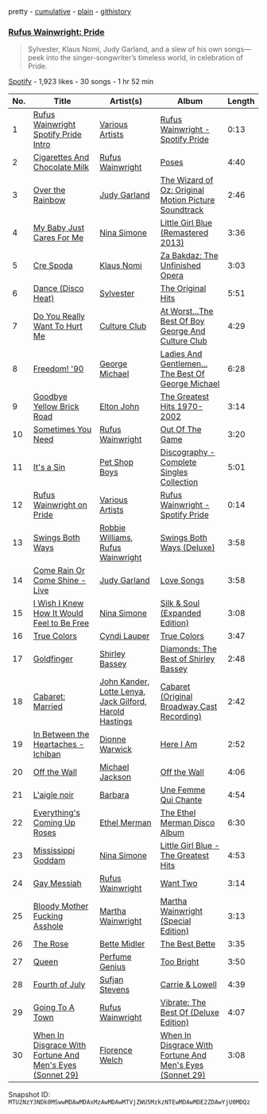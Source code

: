 pretty - [cumulative](/playlists/cumulative/37i9dQZF1DX5xCgFwl423z.md) - [plain](/playlists/plain/37i9dQZF1DX5xCgFwl423z) - [githistory](https://github.githistory.xyz/mackorone/spotify-playlist-archive/blob/main/playlists/plain/37i9dQZF1DX5xCgFwl423z)

### [Rufus Wainwright: Pride](https://open.spotify.com/playlist/37i9dQZF1DX5xCgFwl423z)

> Sylvester, Klaus Nomi, Judy Garland, and a slew of his own songs—peek into the singer\-songwriter’s timeless world, in celebration of Pride.

[Spotify](https://open.spotify.com/user/spotify) - 1,923 likes - 30 songs - 1 hr 52 min

| No. | Title | Artist(s) | Album | Length |
|---|---|---|---|---|
| 1 | [Rufus Wainwright Spotify Pride Intro](https://open.spotify.com/track/7fgC7BPn2SzVno2d7ooLGI) | [Various Artists](https://open.spotify.com/artist/0LyfQWJT6nXafLPZqxe9Of) | [Rufus Wainwright \- Spotify Pride](https://open.spotify.com/album/0BFuo3U62oZSwv8ZpYHRRQ) | 0:13 |
| 2 | [Cigarettes And Chocolate Milk](https://open.spotify.com/track/3l6EkMrhwXPSVEuTDksWB8) | [Rufus Wainwright](https://open.spotify.com/artist/2PfBzriIMRsCXPDtSy9vg8) | [Poses](https://open.spotify.com/album/3RemoZn6fcabqoN5zmgEXx) | 4:40 |
| 3 | [Over the Rainbow](https://open.spotify.com/track/2PwYIEV1H34mbQBvbnnmLx) | [Judy Garland](https://open.spotify.com/artist/0hItVPjwJLVZrFqOyIsxPf) | [The Wizard of Oz: Original Motion Picture Soundtrack](https://open.spotify.com/album/4b8uL3pWJ3UCbwTpLZWw7P) | 2:46 |
| 4 | [My Baby Just Cares For Me](https://open.spotify.com/track/6bFrlORduDtYQ9BlPenV3o) | [Nina Simone](https://open.spotify.com/artist/7G1GBhoKtEPnP86X2PvEYO) | [Little Girl Blue \(Remastered 2013\)](https://open.spotify.com/album/0jIbJ6WxiAoOb3kpHmU6QD) | 3:36 |
| 5 | [Cre Spoda](https://open.spotify.com/track/3uxg8Hl1NFVySLDL0euMbu) | [Klaus Nomi](https://open.spotify.com/artist/1uFG5Tg7iA7wd56RchxvWw) | [Za Bakdaz: The Unfinished Opera](https://open.spotify.com/album/1BEVLMVUfXD67pbKqh56z5) | 3:03 |
| 6 | [Dance \(Disco Heat\)](https://open.spotify.com/track/42TWEGEZXfsPHpjSLWATsH) | [Sylvester](https://open.spotify.com/artist/5TGTpu4g8siFOIctZuQO7y) | [The Original Hits](https://open.spotify.com/album/4Ls1kWhm4Lqgdteck35U7r) | 5:51 |
| 7 | [Do You Really Want To Hurt Me](https://open.spotify.com/track/4cswb13Sn7wueZ6Vgqeyyw) | [Culture Club](https://open.spotify.com/artist/6kz53iCdBSqhQCZ21CoLcc) | [At Worst...The Best Of Boy George And Culture Club](https://open.spotify.com/album/7gdwk8zdee8ghIq94Z9ck3) | 4:29 |
| 8 | [Freedom! '90](https://open.spotify.com/track/1SKApv6ZfJ9bkUxeRObJEF) | [George Michael](https://open.spotify.com/artist/19ra5tSw0tWufvUp8GotLo) | [Ladies And Gentlemen..\. The Best Of George Michael](https://open.spotify.com/album/3coLNlyStg9h7f8CZ103Rl) | 6:28 |
| 9 | [Goodbye Yellow Brick Road](https://open.spotify.com/track/3KinT6gAqo12KDa2MNGDVy) | [Elton John](https://open.spotify.com/artist/3PhoLpVuITZKcymswpck5b) | [The Greatest Hits 1970\-2002](https://open.spotify.com/album/6nvd1pwRgLrMez7fIiDq8z) | 3:14 |
| 10 | [Sometimes You Need](https://open.spotify.com/track/30oQIq6eRtecwFxpiZtvC2) | [Rufus Wainwright](https://open.spotify.com/artist/2PfBzriIMRsCXPDtSy9vg8) | [Out Of The Game](https://open.spotify.com/album/1YPPXUcg7zd1Xw2SwP4dXj) | 3:20 |
| 11 | [It's a Sin](https://open.spotify.com/track/3GNwCZIv4xKUiyoaQfj9Ah) | [Pet Shop Boys](https://open.spotify.com/artist/2ycnb8Er79LoH2AsR5ldjh) | [Discography \- Complete Singles Collection](https://open.spotify.com/album/0Jt2LzWgtGxy3GZH5i2Kcy) | 5:01 |
| 12 | [Rufus Wainwright on Pride](https://open.spotify.com/track/71UlvGyFNbcQMTTXbCcSrr) | [Various Artists](https://open.spotify.com/artist/0LyfQWJT6nXafLPZqxe9Of) | [Rufus Wainwright \- Spotify Pride](https://open.spotify.com/album/0BFuo3U62oZSwv8ZpYHRRQ) | 0:14 |
| 13 | [Swings Both Ways](https://open.spotify.com/track/4F3lyXwgem4HwiKwz0SRAu) | [Robbie Williams](https://open.spotify.com/artist/2HcwFjNelS49kFbfvMxQYw), [Rufus Wainwright](https://open.spotify.com/artist/2PfBzriIMRsCXPDtSy9vg8) | [Swings Both Ways \(Deluxe\)](https://open.spotify.com/album/6tXeoAbvpZCYNZPMCex4MQ) | 3:58 |
| 14 | [Come Rain Or Come Shine \- Live](https://open.spotify.com/track/17dtY5FxBNSLSM1viI5LkO) | [Judy Garland](https://open.spotify.com/artist/0hItVPjwJLVZrFqOyIsxPf) | [Love Songs](https://open.spotify.com/album/5MRwL5kkRLte5KUrJBsZ4U) | 3:58 |
| 15 | [I Wish I Knew How It Would Feel to Be Free](https://open.spotify.com/track/5CKHhg31HcYYhwUeeGqvhq) | [Nina Simone](https://open.spotify.com/artist/7G1GBhoKtEPnP86X2PvEYO) | [Silk & Soul \(Expanded Edition\)](https://open.spotify.com/album/2miVfa78vOd0o8Vbsgd7g3) | 3:08 |
| 16 | [True Colors](https://open.spotify.com/track/2A6yzRGMgSQCUapR2ptm6A) | [Cyndi Lauper](https://open.spotify.com/artist/2BTZIqw0ntH9MvilQ3ewNY) | [True Colors](https://open.spotify.com/album/31TRqoVBTQi0lzlPLtvINn) | 3:47 |
| 17 | [Goldfinger](https://open.spotify.com/track/7r0EUONfPUZ8SD1vu4ro27) | [Shirley Bassey](https://open.spotify.com/artist/090VebphoycdEyH165iMqc) | [Diamonds: The Best of Shirley Bassey](https://open.spotify.com/album/47CseYTjSFPkxo9SDFQoot) | 2:48 |
| 18 | [Cabaret: Married](https://open.spotify.com/track/2LbGOjwItOQoXIN2YwR8VA) | [John Kander](https://open.spotify.com/artist/7xSEQmlssbeoIUdQ0HFjUT), [Lotte Lenya](https://open.spotify.com/artist/08vxGaKJwejhTncds9qgUB), [Jack Gilford](https://open.spotify.com/artist/3XTS7cv3vraBfQrER4z4nV), [Harold Hastings](https://open.spotify.com/artist/0n9VWV8iDO1Pi0yN9wTVxk) | [Cabaret \(Original Broadway Cast Recording\)](https://open.spotify.com/album/7b4LQX82Gnt2kZ9I5MUZil) | 2:42 |
| 19 | [In Between the Heartaches \- Ichiban](https://open.spotify.com/track/7EDf3OnnwRsy4v6bG8TNir) | [Dionne Warwick](https://open.spotify.com/artist/2JSjCHK79gdaiPWdKiNUNp) | [Here I Am](https://open.spotify.com/album/60inEvPOPDEgvJHcVOSTUD) | 2:52 |
| 20 | [Off the Wall](https://open.spotify.com/track/3zYpRGnnoegSpt3SguSo3W) | [Michael Jackson](https://open.spotify.com/artist/3fMbdgg4jU18AjLCKBhRSm) | [Off the Wall](https://open.spotify.com/album/2ZytN2cY4Zjrr9ukb2rqTP) | 4:06 |
| 21 | [L'aigle noir](https://open.spotify.com/track/3uiq4H5MdV2TWfU9KKXhxz) | [Barbara](https://open.spotify.com/artist/4TNiKyCX2oCvdo1sTgHcRw) | [Une Femme Qui Chante](https://open.spotify.com/album/2bX49iGXrLxvuJzsGCHcPs) | 4:54 |
| 22 | [Everything's Coming Up Roses](https://open.spotify.com/track/6PF867JTnmmRlELejsI4be) | [Ethel Merman](https://open.spotify.com/artist/4Kgu9tJgtNXTWMjefKahs9) | [The Ethel Merman Disco Album](https://open.spotify.com/album/7L11ewtKDYyc7w3liH6tvH) | 6:30 |
| 23 | [Mississippi Goddam](https://open.spotify.com/track/4mQd00lhfKWoz93hBGLD6o) | [Nina Simone](https://open.spotify.com/artist/7G1GBhoKtEPnP86X2PvEYO) | [Little Girl Blue \- The Greatest Hits](https://open.spotify.com/album/5JNkzBcS8bnXeqTisumTCr) | 4:53 |
| 24 | [Gay Messiah](https://open.spotify.com/track/6RAyxEP4b5HqGBApibuYIr) | [Rufus Wainwright](https://open.spotify.com/artist/2PfBzriIMRsCXPDtSy9vg8) | [Want Two](https://open.spotify.com/album/1ljqYrQ1kKw40mrQmYOa1m) | 3:14 |
| 25 | [Bloody Mother Fucking Asshole](https://open.spotify.com/track/6jXrlEipTpnPbvbRi56iJV) | [Martha Wainwright](https://open.spotify.com/artist/67pQ8Yr09zDDzzwWw3EG9R) | [Martha Wainwright \(Special Edition\)](https://open.spotify.com/album/7eVfiimAyPIostg7Lt9reQ) | 3:13 |
| 26 | [The Rose](https://open.spotify.com/track/7iLXXTLIaguiWCTRJNU1Tv) | [Bette Midler](https://open.spotify.com/artist/13y0kncDD4J9wxCyfKr10W) | [The Best Bette](https://open.spotify.com/album/2aBNewGpx5XIAdSFKvEKGw) | 3:35 |
| 27 | [Queen](https://open.spotify.com/track/52WTLETEHs5jwCr7LCq0VW) | [Perfume Genius](https://open.spotify.com/artist/2ueoLVCXQ948OfhVvAy3Nn) | [Too Bright](https://open.spotify.com/album/28FxHb9OJRzAch4DwUUsaT) | 3:50 |
| 28 | [Fourth of July](https://open.spotify.com/track/4K3RZJ8sWPbv0IedcnEfw6) | [Sufjan Stevens](https://open.spotify.com/artist/4MXUO7sVCaFgFjoTI5ox5c) | [Carrie & Lowell](https://open.spotify.com/album/0U8DeqqKDgIhIiWOdqiQXE) | 4:39 |
| 29 | [Going To A Town](https://open.spotify.com/track/7oJFq3QYPSAVPAVwXPAlQX) | [Rufus Wainwright](https://open.spotify.com/artist/2PfBzriIMRsCXPDtSy9vg8) | [Vibrate: The Best Of \(Deluxe Edition\)](https://open.spotify.com/album/3VDFZi0MBT6kzWSniVYTIe) | 4:07 |
| 30 | [When In Disgrace With Fortune And Men's Eyes \(Sonnet 29\)](https://open.spotify.com/track/2yro95daBEdbjNbSF52y1y) | [Florence Welch](https://open.spotify.com/artist/0IROOdQ2fQUcoaEPqt1Isg) | [When In Disgrace With Fortune And Men's Eyes \(Sonnet 29\)](https://open.spotify.com/album/1gMswmTmcDrj1uDco958bq) | 3:08 |

Snapshot ID: `MTU2NzY3NDk0MSwwMDAwMDAxMzAwMDAwMTVjZWU5MzkzNTEwMDAwMDE2ZDAwYjU0MDQz`
